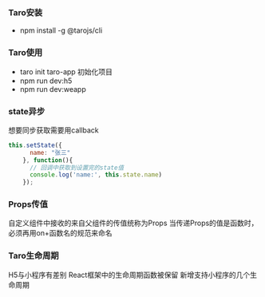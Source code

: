 ### Taro安装
- npm install -g @tarojs/cli 

### Taro使用
- taro init taro-app  初始化项目
- npm run dev:h5
- npm run dev:weapp

### state异步
想要同步获取需要用callback
```js
this.setState({
      name: "张三"
    }, function(){
      // 回调中获取到设置完的state值
      console.log('name:', this.state.name)
    });
```

### Props传值
自定义组件中接收的来自父组件的传值统称为Props
当传递Props的值是函数时，必须再用on+函数名的规范来命名

### Taro生命周期
H5与小程序有差别
React框架中的生命周期函数被保留
新增支持小程序的几个生命周期
